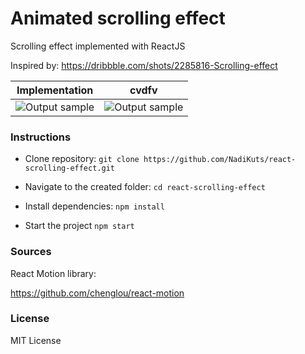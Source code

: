 # Animated scrolling effect

Scrolling effect implemented with ReactJS

Inspired by: https://dribbble.com/shots/2285816-Scrolling-effect

|  Implementation         |cvdfv|
|:-----------------------:|:-----------------------:|
|![Output sample](menu.gif) | ![Output sample](menu2.gif) |


### Instructions
- Clone repository: `git clone https://github.com/NadiKuts/react-scrolling-effect.git`

- Navigate to the created folder: `cd react-scrolling-effect`

- Install dependencies: `npm install`

- Start the project `npm start`

### Sources
React Motion library:

https://github.com/chenglou/react-motion


### License
MIT License
